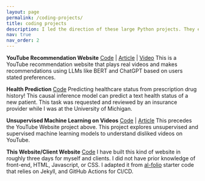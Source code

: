 ```yaml
---
layout: page
permalink: /coding-projects/
title: coding projects
description: I led the direction of these large Python projects. They each took several months and were academically reviewed.
nav: true
nav_order: 2
---
```


**YouTube Recommendation Website** [Code](https://github.com/galonpy/youtube_llm) | [Article](https://medium.com/@gabrielalon257/youtube-filtering-capstone-67f755fb6dca) | [Video](https://drive.google.com/file/d/10EIKd1QhmoLsq2TeQgsYkP51RMODiRMc/view)
This is a YouTube recommendation website that plays real videos and makes recommendations
using LLMs like BERT and ChatGPT based on users stated preferences.

**Health Prediction** [Code](https://github.com/galonpy/healthcare_example_notebook/blob/main/demo_notebook.ipynb) Predicting healthcare status from prescription drug history! This causal inference model can predict a text health status of a new patient. This task was requested and reviewed by an insurance provider while I was at the University of Michigan.
  
**Unsupervised Machine Learning on Videos** [Code](https://github.com/galonpy/mads-696-milestone-II-YouChoose) | [Article](https://medium.com/@gabrielalon257/predicting-youtube-dislikes-4c71a41718ac)
This precedes the YouTube Website project above. This project explores unsupervised and supervised machine learning models to understand disliked videos on YouTube.

**This Website/Client Website** [Code](https://github.com/galonpy/galonpy.github.io) I have built this kind of website in roughly three days for myself and clients. I did not have prior knowledge of front-end, HTML, Javascript, or CSS. I adapted it from [al-folio](https://github.com/alshedivat/al-folio) starter code that relies on Jekyll, and GitHub Actions for CI/CD.  

